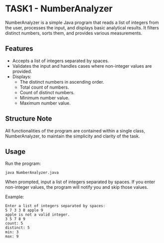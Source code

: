 
# TASK1 - NumberAnalyzer
NumberAnalyzer is a simple Java program that reads a list of integers from the user, processes the input, and displays basic analytical results. It filters distinct numbers, sorts them, and provides various measurements.

## Features
- Accepts a list of integers separated by spaces.
- Validates the input and handles cases where non-integer values are provided.
- Displays:
  - The distinct numbers in ascending order.
  - Total count of numbers.
  - Count of distinct numbers.
  - Minimum number value.
  - Maximum number value.
## Structure Note
All functionalities of the program are contained within a single class, NumberAnalyzer, to maintain the simplicity and clarity of the task.
## Usage
Run the program:  
```  
java NumberAnalyzer.java
```  
When prompted, input a list of integers separated by spaces. If you enter non-integer values, the program will notify you and skip those values.  

Example:
```
Enter a list of integers separated by spaces:  
5 7 3 3 8 apple 9  
apple is not a valid integer.  
3 5 7 8 9  
count: 5  
distinct: 5  
min: 3  
max: 9
```